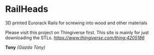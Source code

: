 # RailHeads
3D printed Eurorack Rails for screwing into wood and other materials

Please visit this project on Thingiverse first. This site is mainly for just downloading the STLs.
*https://www.thingiverse.com/thing:4205186*

**Tony**
*(Gazda Tóny)*
